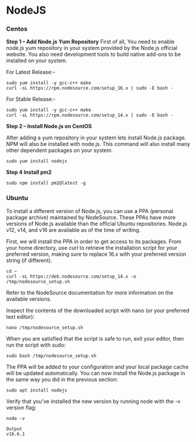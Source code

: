 # NodeJS

### Centos

**Step 1 – Add Node.js Yum Repository**
First of all, You need to enable node.js yum repository in your system provided by the Node.js official website. You also need development tools to build native add-ons to be installed on your system.

For Latest Release:-

```shell
sudo yum install -y gcc-c++ make 
curl -sL https://rpm.nodesource.com/setup_16.x | sudo -E bash - 
```
For Stable Release:-

```shell
sudo yum install -y gcc-c++ make 
curl -sL https://rpm.nodesource.com/setup_14.x | sudo -E bash -
```

**Step 2 – Install Node.js on CentOS**

After adding a yum repository in your system lets install Node.js package. NPM will also be installed with node.js. This command will also install many other dependent packages on your system.

```shell
sudo yum install nodejs 
```
**Step 4 Install pm2**

```shell
sudo npm install pm2@latest -g
```

### Ubuntu

To install a different version of Node.js, you can use a PPA (personal package archive) maintained by NodeSource. These PPAs have more versions of Node.js available than the official Ubuntu repositories. Node.js v12, v14, and v16 are available as of the time of writing.

First, we will install the PPA in order to get access to its packages. From your home directory, use curl to retrieve the installation script for your preferred version, making sure to replace 16.x with your preferred version string (if different).
```shell
cd ~
curl -sL https://deb.nodesource.com/setup_14.x -o /tmp/nodesource_setup.sh
```
Refer to the NodeSource documentation for more information on the available versions.

Inspect the contents of the downloaded script with nano (or your preferred text editor):
```shell
nano /tmp/nodesource_setup.sh
```
When you are satisfied that the script is safe to run, exit your editor, then run the script with sudo:
```shell
sudo bash /tmp/nodesource_setup.sh
```
The PPA will be added to your configuration and your local package cache will be updated automatically. You can now install the Node.js package in the same way you did in the previous section:
```shell
sudo apt install nodejs
```
Verify that you’ve installed the new version by running node with the -v version flag:
```shell
node -v
```
```shell
Output
v16.6.1
```